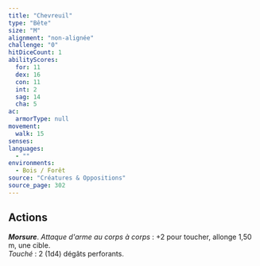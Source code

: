 ```yaml
---
title: "Chevreuil"
type: "Bête"
size: "M"
alignment: "non-alignée"
challenge: "0"
hitDiceCount: 1
abilityScores:
  for: 11
  dex: 16
  con: 11
  int: 2
  sag: 14
  cha: 5
ac: 
  armorType: null
movement: 
  walk: 15
senses: 
languages: 
  - ""
environments:
  - Bois / Forêt
source: "Créatures & Oppositions"
source_page: 302
---
```

## Actions
_**Morsure**_. _Attaque d'arme au corps à corps_ : +2 pour toucher, allonge 1,50 m, une cible.  
_Touché_ : 2 (1d4) dégâts perforants.
